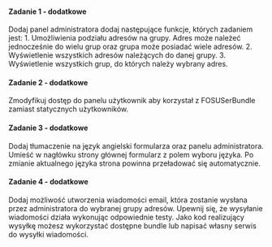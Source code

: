 #### Zadanie 1 - dodatkowe
Dodaj panel administratora dodaj następujące funkcje, których zadaniem jest:
    1. Umożliwienia podziału adresów na grupy. 
       Adres może należeć jednocześnie do wielu grup oraz grupa może posiadać wiele adresów.
    2. Wyświetlenie wszystkich adresów należących do danej grupy.
    3. Wyświetlenie wszystkich grup, do których należy wybrany adres.
    
#### Zadanie 2 - dodatkowe
Zmodyfikuj dostęp do panelu użytkownik aby korzystał z FOSUSerBundle zamiast statycznych użytkowników.

#### Zadanie 3 - dodatkowe
Dodaj tłumaczenie na język angielski formularza oraz panelu administratora.
Umieść w nagłówku strony głównej formularz z polem wyboru języka.
Po zmianie aktualnego języka strona powinna przeładować się automatycznie.

#### Zadanie 4 - dodatkowe
Dodaj możliwość utworzenia wiadomości email, która zostanie wysłana przez administratora do wybranej grupy adresów.
Upewnij się, że wysyłanie wiadomości działa wykonując odpowiednie testy.
Jako kod realizujący wysyłkę możesz wykorzystać dostępne bundle lub napisać własny serwis do wysyłki wiadomości.
